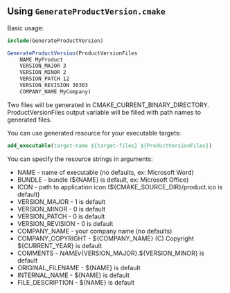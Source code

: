 Using `GenerateProductVersion.cmake`
------------------------------

Basic usage:

```cmake
include(GenerateProductVersion)

GenerateProductVersion(ProductVersionFiles
    NAME MyProduct
    VERSION_MAJOR 3
    VERSION_MINOR 2
    VERSION_PATCH 12
    VERSION_REVISION 30303
    COMPANY_NAME MyCompany)
```

Two files will be generated in CMAKE_CURRENT_BINARY_DIRECTORY.
ProductVersionFiles output variable will be filled with path names to generated files.

You can use generated resource for your executable targets:

```cmake
add_executable(target-name ${target-files} ${ProductVersionFiles})
```

You can specify the resource strings in arguments:

- NAME               - name of executable (no defaults, ex: Microsoft Word)
- BUNDLE             - bundle (${NAME} is default, ex: Microsoft Office)
- ICON               - path to application icon (${CMAKE_SOURCE_DIR}/product.ico is default)
- VERSION_MAJOR      - 1 is default
- VERSION_MINOR      - 0 is default
- VERSION_PATCH      - 0 is default
- VERSION_REVISION   - 0 is default
- COMPANY_NAME       - your company name (no defaults)
- COMPANY_COPYRIGHT  - ${COMPANY_NAME} (C) Copyright ${CURRENT_YEAR} is default
- COMMENTS           - ${NAME} v${VERSION_MAJOR}.${VERSION_MINOR} is default
- ORIGINAL_FILENAME  - ${NAME} is default
- INTERNAL_NAME      - ${NAME} is default
- FILE_DESCRIPTION   - ${NAME} is default
